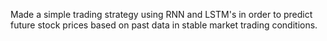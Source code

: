 Made a simple trading strategy using RNN and LSTM's in order to predict future stock prices based on past data in stable market trading conditions.

